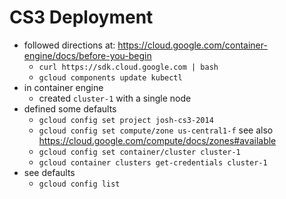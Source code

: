 # CS3 Deployment

* followed directions at:
https://cloud.google.com/container-engine/docs/before-you-begin
  * `curl https://sdk.cloud.google.com | bash`
  * `gcloud components update kubectl`
* in container engine
  * created `cluster-1` with a single node
* defined some defaults
  * `gcloud config set project josh-cs3-2014`
  * `gcloud config set compute/zone us-central1-f` see also
    https://cloud.google.com/compute/docs/zones#available
  * `gcloud config set container/cluster cluster-1`
  * `gcloud container clusters get-credentials cluster-1`
* see defaults
  * `gcloud config list`
